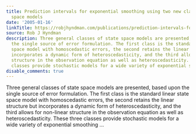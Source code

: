 ```yaml
---
title: Prediction intervals for exponential smoothing using two new classes of state
  space models
date: '2005-01-16'
linkTitle: https://robjhyndman.com/publications/prediction-intervals-for-exponential-smoothing-using-two-new-classes-of-state-space-models/
source: Rob J Hyndman
description: Three general classes of state space models are presented, based upon
  the single source of error formulation. The first class is the standard linear state
  space model with homoscedastic errors, the second retains the linear structure but
  incorporates a dynamic form of heteroscedasticity, and the third allows for non-linear
  structure in the observation equation as well as heteroscedasticity. These three
  classes provide stochastic models for a wide variety of exponential smoothing ...
disable_comments: true
---
```

Three general classes of state space models are presented, based upon the single source of error formulation. The first class is the standard linear state space model with homoscedastic errors, the second retains the linear structure but incorporates a dynamic form of heteroscedasticity, and the third allows for non-linear structure in the observation equation as well as heteroscedasticity. These three classes provide stochastic models for a wide variety of exponential smoothing ...